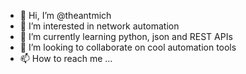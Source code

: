 - 👋 Hi, I’m @theantmich
- 👀 I’m interested in network automation
- 🌱 I’m currently learning python, json and REST APIs
- 💞️ I’m looking to collaborate on cool automation tools
- 📫 How to reach me ...

<!---
theantmich/theantmich is a ✨ special ✨ repository because its `README.md` (this file) appears on your GitHub profile.
You can click the Preview link to take a look at your changes.
--->

